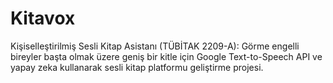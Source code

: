 # Kitavox
Kişiselleştirilmiş Sesli Kitap Asistanı (TÜBİTAK 2209-A): Görme engelli bireyler başta olmak  üzere geniş bir kitle için Google Text-to-Speech API ve yapay zeka kullanarak sesli kitap platformu  geliştirme projesi. 
